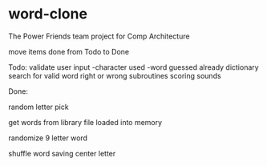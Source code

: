 # word-clone
The Power Friends team project for Comp Architecture

move items done from Todo to Done

Todo:
validate user input
-character used
-word guessed already
dictionary search for valid word
right or wrong subroutines
scoring
sounds

Done:

random letter pick

get words from library file loaded into memory

randomize 9 letter word

shuffle word saving center letter